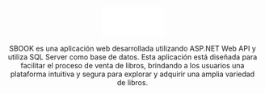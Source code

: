 <p align="center">
  <img src="./icon.png" align="center" width="125">
</p>
<div align="center">
  <p>SBOOK es una aplicación web desarrollada utilizando ASP.NET Web API y utiliza SQL Server como base de datos. Esta aplicación está diseñada para facilitar el proceso de venta de libros, brindando a los usuarios una plataforma intuitiva y segura para explorar y adquirir una amplia variedad de libros.</p>
</div>
